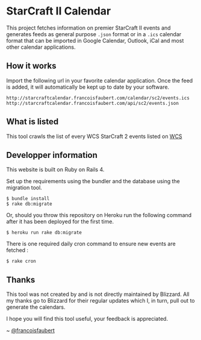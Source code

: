StarCraft II Calendar
=====================

This project fetches information on premier StarCraft II events and generates feeds as general purpose `.json` format or in a `.ics` calendar format that can be imported in Google Calendar, Outlook, iCal and most other calendar applications.

How it works
------------

Import the following url in your favorite calendar application. Once the feed is added, it will automatically be kept up to date by your software.

~~~
http://starcraftcalendar.francoisfaubert.com/calendar/sc2/events.ics
http://starcraftcalendar.francoisfaubert.com/api/sc2/events.json
~~~

What is listed
--------------

This tool crawls the list of every WCS StarCraft 2 events listed on [WCS](http://wcs.battle.net/sc2/en/schedule)

Developper information
----------------------

This website is built on Ruby on Rails 4.

Set up the requirements using the bundler and the database using the migration tool.

    $ bundle install
    $ rake db:migrate

Or, should you throw this repository on Heroku run the following command after it has been deployed for the first time.

    $ heroku run rake db:migrate


There is one required daily cron command to ensure new events are fetched :

	$ rake cron

Thanks
------

This tool was not created by and is not directly maintained by Blizzard. All my thanks go to Blizzard for their regular updates which I, in turn, pull out to generate the calendars.

I hope you will find this tool useful, your feedback is appreciated.

~ [@francoisfaubert](http://www.twitter.com/francoisfaubert/)
